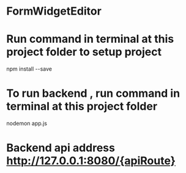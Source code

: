 # FormWidgetEditor

# Run command in terminal at this project folder to setup project
 npm install --save 

# To run backend , run command in terminal at this project folder 
 nodemon app.js

# Backend api address http://127.0.0.1:8080/{apiRoute} 